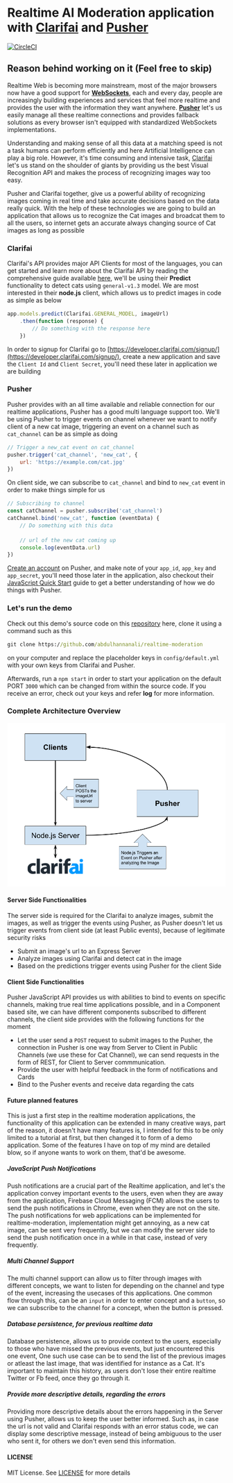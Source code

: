 # Realtime AI Moderation application with [Clarifai](https://clarifai.com) and [Pusher](https://pusher.com)
[![CircleCI](https://circleci.com/gh/abdulhannanali/realtime-moderation.svg?style=svg)](https://circleci.com/gh/abdulhannanali/realtime-moderation)
## Reason behind working on it (Feel free to skip)

Realtime Web is becoming more mainstream, most of the major browsers
now have a good support for [**WebSockets**](https://goo.gl/fn6c2h), each and every day, 
people are increasingly building experiences and services that feel more realtime and
provides the user with the information they want anywhere. **[Pusher](https://pusher.com)** let's us easily manage all these realtime connections and provides fallback solutions as every browser isn't equipped with standardized WebSockets implementations.

Understanding and making sense of all this data at a matching speed is not a task humans can perform efficiently and here Artificial Intelligence can play a big role. However, it's time consuming and intensive task, [Clarifai](https://clarifai.com) let's us stand on the shoulder of giants by providing us the best Visual Recognition API and makes the process of recognizing images way too easy.

Pusher and Clarifai together, give us a powerful ability of recognizing images coming in real time and take accurate decisions based on the data really quick. With the help of these technologies we are going to build an application that allows us to recognize the Cat images and broadcat them to all the users, so internet gets an accurate always changing source of Cat images as long as possible

### Clarifai

Clarifai's API provides major API Clients for most of the languages, you can get started and learn more about the Clarifai API by reading the comprehensive guide available [here](https://developer.clarifai.com/guide/#getting-started), we'll be using their **Predict** functionality to detect cats using `general-v1.3` model. We are most interested in their **node.js** client, which allows us to predict images in code as simple as below

```js
app.models.predict(Clarifai.GENERAL_MODEL, imageUrl)
    .then(function (response) {
        // Do something with the response here 
    })
```

In order to signup for Clarifai go to [https://developer.clarifai.com/signup/](https://developer.clarifai.com/signup/), create a new application and save the `Client Id` and `Client Secret`, you'll need these later in application we are building

### Pusher

Pusher provides with an all time available and reliable connection for our realtime applications, Pusher has a good multi language support too. We'll be using Pusher to trigger events on channel whenever we want to notify client of a new cat image, triggering an event on a channel such as `cat_channel` can be as simple as doing

```js
// Trigger a new_cat event on cat_channel
pusher.trigger('cat_channel', 'new_cat', {
    url: 'https://example.com/cat.jpg'
})

```

On client side, we can subscribe to `cat_channel` and bind to `new_cat` event in order to make things simple for us

```js
// Subscribing to channel 
const catChannel = pusher.subscribe('cat_channel')
catChannel.bind('new_cat', function (eventData) {
    // Do something with this data

    // url of the new cat coming up
    console.log(eventData.url)
})

```

[Create an account](https://dashboard.pusher.com/accounts/sign_up) on Pusher, and make note of your `app_id`, `app_key` and `app_secret`, you'll need those later in the application, also checkout their [JavaScript Quick Start](https://pusher.com/docs/javascript_quick_start) guide to get a better understanding of how we do things with Pusher.

### Let's run the demo

Check out this demo's source code on this [repository](https://github.com/abdulhannanali/realtime-moderation)
here, clone it using a command such as this

```bat
git clone https://github.com/abdulhannanali/realtime-moderation
```

on your computer and replace the placeholder keys in `config/default.yml`
with your own keys from Clarifai and Pusher.

Afterwards, run a `npm start` in order to start your application on the default PORT `3000` which can be changed from within the source code. If you receive an error, check out your keys and refer **log** for more information. 


### Complete Architecture Overview
![Architecuture of Realtime Moderation Application](demoData/arch.png)

#### Server Side Functionalities

The server side is required for the Clarifai to analyze images, submit the images, as well as trigger the 
events using Pusher, as Pusher doesn't let us trigger events from client side (at least Public events), because of legitimate security risks

- Submit an image's url to an Express Server
- Analyze images using Clarifai and detect cat in the image
- Based on the predictions trigger events using Pusher for the client Side

#### Client Side Functionalities

Pusher JavaScript API provides us with abilities to bind to events on specific channels, making true real time applications possible, and in a Component based site, we can have different components subscribed to different channels, the client side provides with the following functions for the moment

- Let the user send a `POST` request to submit images to the Pusher, the connection in Pusher is one way from Server to Client in Public Channels (we use these for Cat Channel), we can send requests in the form of REST, for Client to Server commmunication. 
- Provide the user with helpful feedback in the form of notifications and Cards
- Bind to the Pusher events and receive data regarding the cats

#### Future planned features
This is just a first step in the realtime moderation applications, the functionality of this application can be extended in many creative ways, part of the reason, it doesn't have many features is, I intended for this to be only limited to a tutorial at first, but then changed it to form of a demo application. Some of the features I have on top of my mind are detailed blow, so if anyone wants to work on them, that'd be awesome.

##### JavaScript Push Notifications
Push notifications are a crucial part of the Realtime application, and let's the application convey important events
to the users, even when they are away from the application, Firebase Cloud Messaging (FCM) allows the users to send the push notifications in Chrome, even when they are not on the site. The push notifications for web applications can be implemented for realtime-moderation, implementation might get annoying, as a new cat image, can be sent very frequently, but we can modify the server side to send the push notification once in a while in that case, instead of very frequently.

 
##### Multi Channel Support
The multi channel support can allow us to filter through images with different concepts, we want to listen for depending on the channel and type of the event, increasing the usecases of this applications. One common flow through this, can be an `input` in order to enter concept and a `button`, so we can subscribe to the channel for a concept, when the button is pressed. 

##### Database persistence, for previous realtime data
Database persistence, allows us to provide context to the users, especially to those who have missed the previous events, but just encountered this one event, One such use case can be to send the list of the previous images or atleast the last image, that was identified for instance as a Cat. It's important to maintain this history, as users don't lose their entire realtime Twitter or Fb feed, once they go through it.

##### Provide more descriptive details, regarding the errors
Providing more descriptive details about the errors happening in the Server using Pusher, allows us to keep the user
better informed. Such as, in case the url is not valid and Clarifai responds with an error status code, we can display some descriptive message, instead of being ambiguous to the user who sent it, for others we don't even send this information.


#### LICENSE
MIT License. See [LICENSE](LICENSE) for more details
